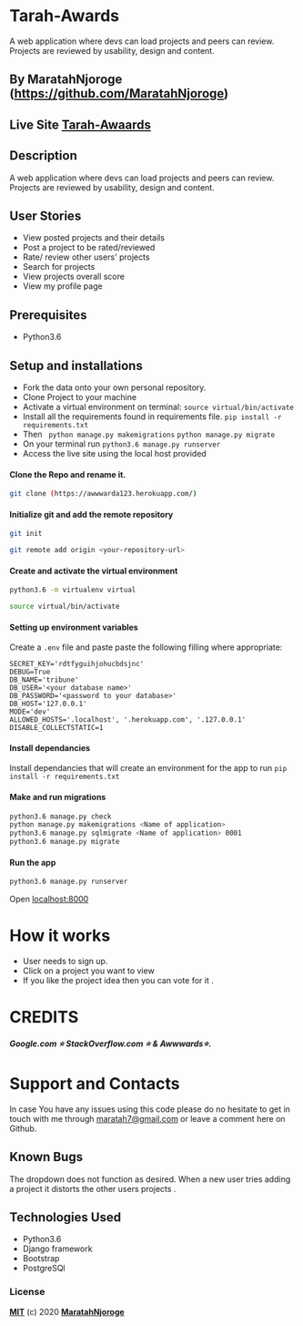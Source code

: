 # Tarah-Awards
A web application where devs can load projects and peers can review. Projects are reviewed by usability, design and content.
## By MaratahNjoroge (https://github.com/MaratahNjoroge) 
## Live Site [Tarah-Awaards](https://tarah-awaards.herokuapp.com/) 
## Description
A web application where devs can load projects and peers can review. Projects are reviewed by usability, design and content.
## User Stories
* View posted projects and their details
* Post a project to be rated/reviewed
* Rate/ review other users' projects
* Search for projects 
* View projects overall score
* View my profile page
## Prerequisites
* Python3.6
## Setup and installations
* Fork the data onto your own personal repository.
* Clone Project to your machine
* Activate a virtual environment on terminal: `source virtual/bin/activate`
* Install all the requirements found in requirements file. `pip install -r requirements.txt`
* Then ` python manage.py makemigrations` `python manage.py migrate`
* On your terminal run `python3.6 manage.py runserver`
* Access the live site using the local host provided
#### Clone the Repo and rename it.
```bash
git clone (https://awwwarda123.herokuapp.com/)
```
#### Initialize git and add the remote repository
```bash
git init
```
```bash
git remote add origin <your-repository-url>
```
#### Create and activate the virtual environment
```bash
python3.6 -m virtualenv virtual
```
```bash
source virtual/bin/activate
```
#### Setting up environment variables
Create a `.env` file and paste paste the following filling where appropriate:
```
SECRET_KEY='rdtfyguihjohucbdsjnc'
DEBUG=True
DB_NAME='tribune'
DB_USER='<your database name>'
DB_PASSWORD='<password to your database>'
DB_HOST='127.0.0.1'
MODE='dev'
ALLOWED_HOSTS='.localhost', '.herokuapp.com', '.127.0.0.1'
DISABLE_COLLECTSTATIC=1
```
#### Install dependancies
Install dependancies that will create an environment for the app to run
`pip install -r requirements.txt`
#### Make and run migrations
```bash
python3.6 manage.py check
python manage.py makemigrations <Name of application>
python3.6 manage.py sqlmigrate <Name of application> 0001
python3.6 manage.py migrate
```
#### Run the app
```bash
python3.6 manage.py runserver
```
Open [localhost:8000](http://127.0.0.1:8000/)
# How it works
* User needs to sign up.
* Click on a project you want to view
* If you like the project idea then you can vote for it . 
# CREDITS
##### Google.com ⭐️ StackOverflow.com ⭐️ &  Awwwards:star:.
# Support and Contacts
In case You have any issues using this code please do no hesitate to get in touch with me through maratah7@gmail.com or leave a comment here on Github.
## Known Bugs
The dropdown does not function as desired.
When a new user tries adding a project it distorts the other users projects .
## Technologies Used
- Python3.6
- Django framework
- Bootstrap
- PostgreSQl
### License
**[MIT](./LICENSE)** (c) 2020 **[MaratahNjoroge]()**

